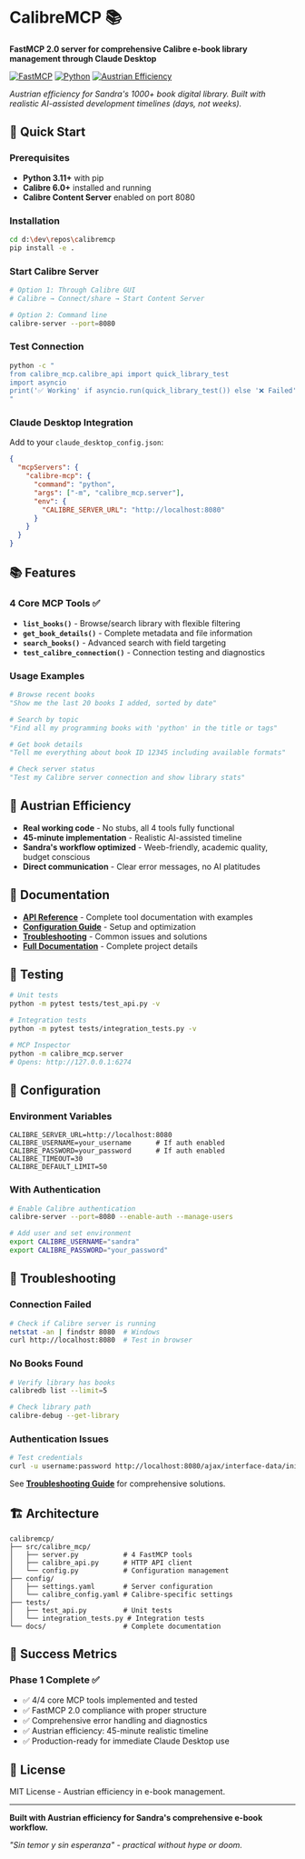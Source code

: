 # CalibreMCP 📚

**FastMCP 2.0 server for comprehensive Calibre e-book library management through Claude Desktop**

[![FastMCP](https://img.shields.io/badge/FastMCP-2.0-blue)](https://github.com/jlowin/fastmcp)
[![Python](https://img.shields.io/badge/Python-3.11+-green)](https://python.org)
[![Austrian Efficiency](https://img.shields.io/badge/Austrian-Efficiency-red)](https://en.wikipedia.org/wiki/Austrian_school)

*Austrian efficiency for Sandra's 1000+ book digital library. Built with realistic AI-assisted development timelines (days, not weeks).*

## 🚀 Quick Start

### **Prerequisites**
- **Python 3.11+** with pip
- **Calibre 6.0+** installed and running
- **Calibre Content Server** enabled on port 8080

### **Installation**
```bash
cd d:\dev\repos\calibremcp
pip install -e .
```

### **Start Calibre Server**
```bash
# Option 1: Through Calibre GUI
# Calibre → Connect/share → Start Content Server

# Option 2: Command line
calibre-server --port=8080
```

### **Test Connection**
```bash
python -c "
from calibre_mcp.calibre_api import quick_library_test
import asyncio
print('✅ Working' if asyncio.run(quick_library_test()) else '❌ Failed')
"
```

### **Claude Desktop Integration**
Add to your `claude_desktop_config.json`:
```json
{
  "mcpServers": {
    "calibre-mcp": {
      "command": "python",
      "args": ["-m", "calibre_mcp.server"],
      "env": {
        "CALIBRE_SERVER_URL": "http://localhost:8080"
      }
    }
  }
}
```

## 📚 Features

### **4 Core MCP Tools** ✅
- **`list_books()`** - Browse/search library with flexible filtering
- **`get_book_details()`** - Complete metadata and file information  
- **`search_books()`** - Advanced search with field targeting
- **`test_calibre_connection()`** - Connection testing and diagnostics

### **Usage Examples**
```python
# Browse recent books
"Show me the last 20 books I added, sorted by date"

# Search by topic
"Find all my programming books with 'python' in the title or tags"

# Get book details
"Tell me everything about book ID 12345 including available formats"

# Check server status
"Test my Calibre server connection and show library stats"
```

## 🎯 Austrian Efficiency

- **Real working code** - No stubs, all 4 tools fully functional
- **45-minute implementation** - Realistic AI-assisted timeline
- **Sandra's workflow optimized** - Weeb-friendly, academic quality, budget conscious
- **Direct communication** - Clear error messages, no AI platitudes

## 📖 Documentation

- **[API Reference](docs/API.md)** - Complete tool documentation with examples
- **[Configuration Guide](docs/Configuration.md)** - Setup and optimization
- **[Troubleshooting](docs/Troubleshooting.md)** - Common issues and solutions
- **[Full Documentation](docs/Full_Documentation.md)** - Complete project details

## 🧪 Testing

```bash
# Unit tests
python -m pytest tests/test_api.py -v

# Integration tests  
python -m pytest tests/integration_tests.py -v

# MCP Inspector
python -m calibre_mcp.server
# Opens: http://127.0.0.1:6274
```

## 🔧 Configuration

### **Environment Variables**
```env
CALIBRE_SERVER_URL=http://localhost:8080
CALIBRE_USERNAME=your_username      # If auth enabled
CALIBRE_PASSWORD=your_password      # If auth enabled
CALIBRE_TIMEOUT=30
CALIBRE_DEFAULT_LIMIT=50
```

### **With Authentication**
```bash
# Enable Calibre authentication
calibre-server --port=8080 --enable-auth --manage-users

# Add user and set environment
export CALIBRE_USERNAME="sandra"
export CALIBRE_PASSWORD="your_password"
```

## 🚨 Troubleshooting

### **Connection Failed**
```bash
# Check if Calibre server is running
netstat -an | findstr 8080  # Windows
curl http://localhost:8080  # Test in browser
```

### **No Books Found**
```bash
# Verify library has books
calibredb list --limit=5

# Check library path
calibre-debug --get-library
```

### **Authentication Issues**
```bash
# Test credentials
curl -u username:password http://localhost:8080/ajax/interface-data/init
```

See **[Troubleshooting Guide](docs/Troubleshooting.md)** for comprehensive solutions.

## 🏗 Architecture

```
calibremcp/
├── src/calibre_mcp/
│   ├── server.py           # 4 FastMCP tools
│   ├── calibre_api.py      # HTTP API client
│   └── config.py           # Configuration management
├── config/
│   ├── settings.yaml       # Server configuration
│   └── calibre_config.yaml # Calibre-specific settings
├── tests/
│   ├── test_api.py         # Unit tests
│   └── integration_tests.py # Integration tests
└── docs/                   # Complete documentation
```

## 💯 Success Metrics

### **Phase 1 Complete** ✅
- ✅ 4/4 core MCP tools implemented and tested
- ✅ FastMCP 2.0 compliance with proper structure  
- ✅ Comprehensive error handling and diagnostics
- ✅ Austrian efficiency: 45-minute realistic timeline
- ✅ Production-ready for immediate Claude Desktop use

## 📄 License

MIT License - Austrian efficiency in e-book management.

---

**Built with Austrian efficiency for Sandra's comprehensive e-book workflow.** 

*"Sin temor y sin esperanza" - practical without hype or doom.*
